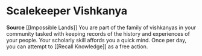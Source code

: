 ﻿---
id: '229'
name: Scalekeeper Vishkanya
rarity: Common
source: '[[DATABASE/source/Impossible Lands|Impossible Lands]]'
trait: null
type: Heritage

---
# Scalekeeper Vishkanya

**Source** [[Impossible Lands]]
You are part of the family of vishkanyas in your community tasked with keeping records of the history and experiences of your people. Your scholarly skill affords you a quick mind. Once per day, you can attempt to [[Recall Knowledge]] as a free action.